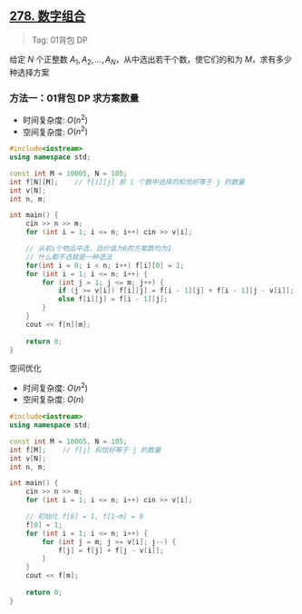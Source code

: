 ## [278. 数字组合](https://www.acwing.com/problem/content/280/)

> Tag: 01背包 DP

给定 $N$ 个正整数 $A_1,A_2,...,A_N$，从中选出若干个数，使它们的和为 $M$，求有多少种选择方案

### 方法一：01背包 DP 求方案数量
* 时间复杂度: ${O(n^2)}$
* 空间复杂度: ${O(n^2)}$
```cpp
#include<iostream>
using namespace std;

const int M = 10005, N = 105;
int f[N][M];    // f[i][j] 前 i 个数中选择的和恰好等于 j 的数量
int v[N];
int n, m;

int main() {
    cin >> n >> m;
    for (int i = 1; i <= n; i++) cin >> v[i];

    // 从前i个物品中选，且价值为0的方案数均为1
    // 什么都不选就是一种选法
    for(int i = 0; i < n; i++) f[i][0] = 1;
    for (int i = 1; i <= n; i++) {
        for (int j = 1; j <= m; j++) {
            if (j >= v[i]) f[i][j] = f[i - 1][j] + f[i - 1][j - v[i]];
            else f[i][j] = f[i - 1][j];
        }
    }
    cout << f[n][m];
    
    return 0;
}
```

空间优化

* 时间复杂度: ${O(n^2)}$
* 空间复杂度: ${O(n)}$

```cpp
#include<iostream>
using namespace std;

const int M = 10005, N = 105;
int f[M];    // f[j] 和恰好等于 j 的数量
int v[N];
int n, m;

int main() {
    cin >> n >> m;
    for (int i = 1; i <= n; i++) cin >> v[i];

    // 初始化 f[0] = 1, f[1~m] = 0
    f[0] = 1;
    for (int i = 1; i <= n; i++) {
        for (int j = m; j >= v[i]; j--) {
            f[j] = f[j] + f[j - v[i]];
        }
    }
    cout << f[m];
    
    return 0;
}
```
